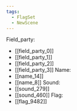 ```yaml
---
tags:
  - FlagSet
  - NewScene
---
```

Field_party:
- [[field_party_0]]
- [[field_party_1]]
- [[field_party_2]]
- [[field_party_3]]
Name:
- [[name_14]]
- [[name_8]]
Sound:
- [[sound_279]]
- [[sound_460]]
Flag:
- [[flag_9482]]
